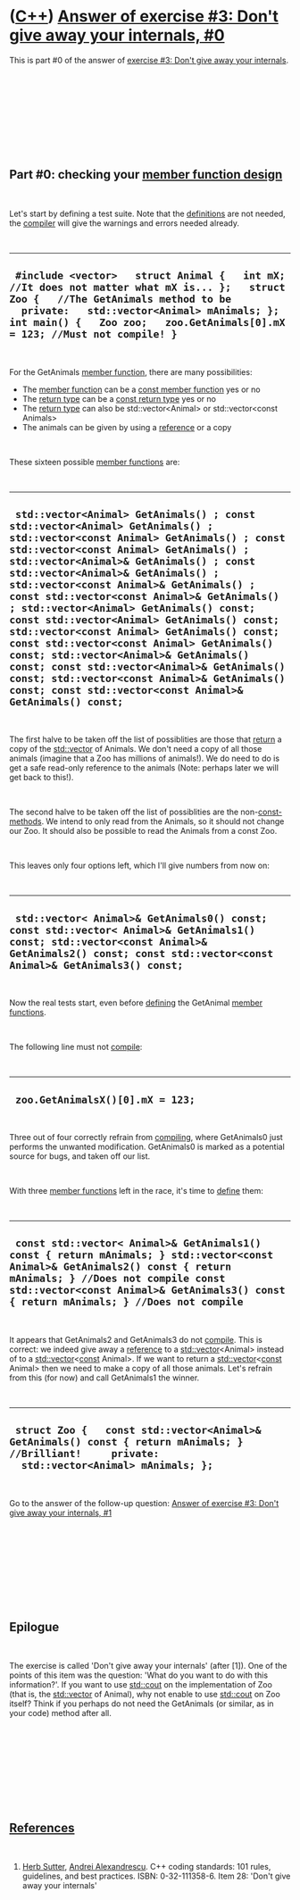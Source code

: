 # ([C++](Cpp.md)) [Answer of exercise \#3: Don't give away your internals, \#0](CppExerciseDontGiveAwayYourInternalsAnswer0.md)

This is part \#0 of the answer of [exercise \#3: Don't give away your
internals](CppExerciseDontGiveAwayYourInternals.md).

 

 

 

 

 

Part \#0: checking your [member function design](CppMemberFunctionDesign.md)
-----------------------------------------------------------------------------

 

Let's start by defining a test suite. Note that the
[definitions](CppDefinition.md) are not needed, the
[compiler](CppCompiler.md) will give the warnings and errors needed
already.

 

  -----------------------------------------------------------------------------------------------------------------------------------------------------------------------------------------------------------------------------------------------------------------------
  ` #include <vector>   struct Animal {   int mX; //It does not matter what mX is... };   struct Zoo {   //The GetAnimals method to be     private:   std::vector<Animal> mAnimals; };     int main() {   Zoo zoo;   zoo.GetAnimals[0].mX = 123; //Must not compile! }`
  -----------------------------------------------------------------------------------------------------------------------------------------------------------------------------------------------------------------------------------------------------------------------

 

For the GetAnimals [member function](CppMemberFunction.md), there are
many possibilities:

-   The [member function](CppMemberFunction.md) can be a [const member
    function](CppConstMemberFunction.md) yes or no
-   The [return type](CppReturnType.md) can be a [const return
    type](CppConstReturnType.md) yes or no
-   The [return type](CppReturnType.md) can also be
    std::vector&lt;Animal&gt; or std::vector&lt;const Animals&gt;
-   The animals can be given by using a [reference](CppReference.md) or
    a copy

 

These sixteen possible [member functions](CppMemberFunction.md) are:

 

  ------------------------------------------------------------------------------------------------------------------------------------------------------------------------------------------------------------------------------------------------------------------------------------------------------------------------------------------------------------------------------------------------------------------------------------------------------------------------------------------------------------------------------------------------------------------------------------------------------------------------------------------------------------------------------------------------------------------------------------
  ` std::vector<Animal> GetAnimals() ; const std::vector<Animal> GetAnimals() ; std::vector<const Animal> GetAnimals() ; const std::vector<const Animal> GetAnimals() ; std::vector<Animal>& GetAnimals() ; const std::vector<Animal>& GetAnimals() ; std::vector<const Animal>& GetAnimals() ; const std::vector<const Animal>& GetAnimals() ; std::vector<Animal> GetAnimals() const; const std::vector<Animal> GetAnimals() const; std::vector<const Animal> GetAnimals() const; const std::vector<const Animal> GetAnimals() const; std::vector<Animal>& GetAnimals() const; const std::vector<Animal>& GetAnimals() const; std::vector<const Animal>& GetAnimals() const; const std::vector<const Animal>& GetAnimals() const;`
  ------------------------------------------------------------------------------------------------------------------------------------------------------------------------------------------------------------------------------------------------------------------------------------------------------------------------------------------------------------------------------------------------------------------------------------------------------------------------------------------------------------------------------------------------------------------------------------------------------------------------------------------------------------------------------------------------------------------------------------

 

The first halve to be taken off the list of possiblities are those that
[return](CppReturn.md) a copy of the [std::vector](CppStdVector.md) of
Animals. We don't need a copy of all those animals (imagine that a Zoo
has millions of animals!). We do need to do is get a safe read-only
reference to the animals (Note: perhaps later we will get back to
this!).

 

The second halve to be taken off the list of possiblities are the
non-[const-methods](CppConstMethod.md). We intend to only read from the
Animals, so it should not change our Zoo. It should also be possible to
read the Animals from a const Zoo.

 

This leaves only four options left, which I'll give numbers from now on:

 

  ------------------------------------------------------------------------------------------------------------------------------------------------------------------------------------------------------
  ` std::vector< Animal>& GetAnimals0() const; const std::vector< Animal>& GetAnimals1() const; std::vector<const Animal>& GetAnimals2() const; const std::vector<const Animal>& GetAnimals3() const;`
  ------------------------------------------------------------------------------------------------------------------------------------------------------------------------------------------------------

 

Now the real tests start, even before [defining](CppDefinition.md) the
GetAnimal [member functions](CppMemberFunction.md).

 

The following line must not [compile](CppCompiler.md):

 

  -----------------------------------
  ` zoo.GetAnimalsX()[0].mX = 123;`
  -----------------------------------

 

Three out of four correctly refrain from [compiling](CppCompiler.md),
where GetAnimals0 just performs the unwanted modification. GetAnimals0
is marked as a potential source for bugs, and taken off our list.

 

With three [member functions](CppMemberFunction.md) left in the race,
it's time to [define](CppDefinition.md) them:

 

  -------------------------------------------------------------------------------------------------------------------------------------------------------------------------------------------------------------------------------------------------------------
  ` const std::vector< Animal>& GetAnimals1() const { return mAnimals; } std::vector<const Animal>& GetAnimals2() const { return mAnimals; } //Does not compile const std::vector<const Animal>& GetAnimals3() const { return mAnimals; } //Does not compile`
  -------------------------------------------------------------------------------------------------------------------------------------------------------------------------------------------------------------------------------------------------------------

 

It appears that GetAnimals2 and GetAnimals3 do not
[compile](CppCompiler.md). This is correct: we indeed give away a
[reference](CppReference.md) to a
[std::vector](CppStdVector.md)&lt;Animal&gt; instead of to a
[std::vector](CppStdVector.md)&lt;[const](CppConst.md) Animal&gt;. If we
want to return a [std::vector](CppStdVector.md)&lt;[const](CppConst.md)
Animal&gt; then we need to make a copy of all those animals. Let's
refrain from this (for now) and call GetAnimals1 the winner.

 

  ---------------------------------------------------------------------------------------------------------------------------------------------------
  ` struct Zoo {   const std::vector<Animal>& GetAnimals() const { return mAnimals; } //Brilliant!     private:   std::vector<Animal> mAnimals; };`
  ---------------------------------------------------------------------------------------------------------------------------------------------------

 

Go to the answer of the follow-up question: [Answer of exercise \#3:
Don't give away your internals,
\#1](CppExerciseDontGiveAwayYourInternalsAnswer1.md)

 

 

 

 

 

Epilogue
--------

 

The exercise is called 'Don't give away your internals' (after \[1\]).
One of the points of this item was the question: 'What do you want to do
with this information?'. If you want to use [std::cout](CppStdCout.md) on
the implementation of Zoo (that is, the [std::vector](CppStdVector.md) of
Animal), why not enable to use [std::cout](CppStdCout.md) on Zoo itself?
Think if you perhaps do not need the GetAnimals (or similar, as in your
code) method after all.

 

 

 

 

 

[References](CppReferences.md)
-------------------------------

 

1.  [Herb Sutter](CppHerbSutter.md), [Andrei
    Alexandrescu](CppAndreiAlexandrescu.md). C++ coding standards: 101
    rules, guidelines, and best practices. ISBN: 0-32-111358-6. Item 28:
    'Don't give away your internals'

 

 

 

 

 

 

